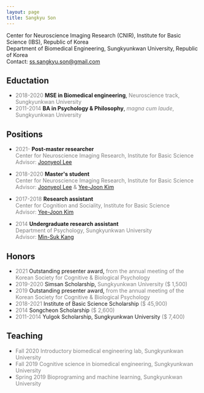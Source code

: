 ```yaml
---
layout: page
title: Sangkyu Son
---
```

Center for Neuroscience Imaging Research (CNIR), Institute for Basic Science (IBS), Republic of Korea <br>
Department of Biomedical Engineering, Sungkyunkwan University, Republic of Korea<br>
Contact: <ss.sangkyu.son@gmail.com>

## Eductation
-  <span style="color:gray">2018-2020</span> **MSE in Biomedical engineering**, <span style="color:gray">Neuroscience track, Sungkyunkwan University</span>
-  <span style="color:gray">2011-2014</span> **BA in Psychology & Philosophy**, <span style="color:gray">*magna cum laude*, Sungkyunkwan University</span>

## Positions
- <span style="color:gray">2021-</span> **Post-master researcher** <br> 
<span style="color:gray">Center for Neuroscience Imaging Research, Institute for Basic Science</span><br>
<span style="color:gray">Advisor: [Joonyeol Lee](https://semoconlab.com/)</span>

- <span style="color:gray">2018-2020</span> **Master's student**<br> 
<span style="color:gray">Center for Neuroscience Imaging Research, Institute for Basic Science</span> <br> 
<span style="color:gray">Advisor: [Joonyeol Lee](https://semoconlab.com/) & [Yee-Joon Kim](https://centers.ibs.re.kr/html/glia_en/people/people_0203.html)</span>

- <span style="color:gray">2017-2018</span> **Research assistant** <br> 
<span style="color:gray">Center for Cognition and Sociality, Institute for Basic Science</span> <br> 
<span style="color:gray">Advisor: [Yee-Joon Kim](https://centers.ibs.re.kr/html/glia_en/people/people_0203.html)</span>

- <span style="color:gray">2014</span> **Undergraduate research assistant** <br> 
<span style="color:gray">Department of Psychology, Sungkyunkwan University</span> <br> 
<span style="color:gray">Advisor: [Min-Suk Kang](https://sites.google.com/view/vcnlskku/vcnl-lab)</span>

## Honors
- <span style="color:gray"> 2021</span>	Outstanding presenter award, <span style="color:gray">from the annual meeting of the Korean Society for Cognitive & Biological Psychology </span>
- <span style="color:gray">2019-2020</span>	Simsan Scholarship, <span style="color:gray">Sungkyunkwan University ($ 1,500) </span>
- <span style="color:gray">2019</span>	Outstanding presenter award, <span style="color:gray">from the annual meeting of the Korean Society for Cognitive & Biological Psychology </span>
- <span style="color:gray">2018-2021</span>	Institute of Basic Science Scholarship <span style="color:gray">($ 45,900) </span>
- <span style="color:gray">2014</span>	Songcheon Scholarship <span style="color:gray">($ 2,600) </span>
- <span style="color:gray">2011-2014 </span>	Yulgok Scholarship, Sungkyunkwan University <span style="color:gray">($ 7,400) </span>

## Teaching
- <span style="color:gray">Fall 2020	Introductory biomedical engineering lab, Sungkyunkwan University</span>
- <span style="color:gray">Fall 2019	Cognitive science in biomedical engineering, Sungkyunkwan University</span>
- <span style="color:gray">Spring 2019	Bioprograming and machine learning, Sungkyunkwan University </span>

